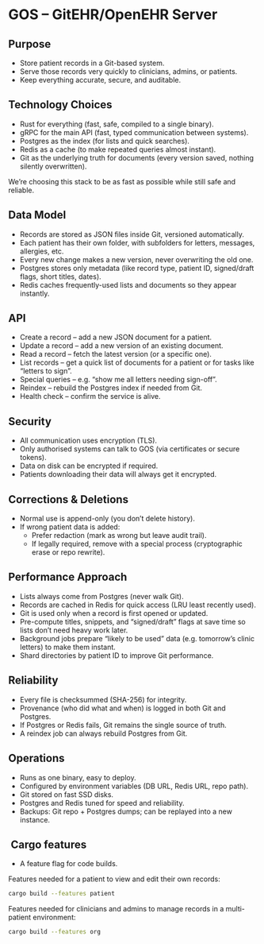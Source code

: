 # GOS – GitEHR/OpenEHR Server

## Purpose

- Store patient records in a Git-based system.
- Serve those records very quickly to clinicians, admins, or patients.
- Keep everything accurate, secure, and auditable.

## Technology Choices

- Rust for everything (fast, safe, compiled to a single binary).
- gRPC for the main API (fast, typed communication between systems).
- Postgres as the index (for lists and quick searches).
- Redis as a cache (to make repeated queries almost instant).
- Git as the underlying truth for documents (every version saved, nothing silently overwritten).

We’re choosing this stack to be as fast as possible while still safe and reliable.

## Data Model

- Records are stored as JSON files inside Git, versioned automatically.
- Each patient has their own folder, with subfolders for letters, messages, allergies, etc.
- Every new change makes a new version, never overwriting the old one.
- Postgres stores only metadata (like record type, patient ID, signed/draft flags, short titles, dates).
- Redis caches frequently-used lists and documents so they appear instantly.

## API

- Create a record – add a new JSON document for a patient.
- Update a record – add a new version of an existing document.
- Read a record – fetch the latest version (or a specific one).
- List records – get a quick list of documents for a patient or for tasks like “letters to sign”.
- Special queries – e.g. “show me all letters needing sign-off”.
- Reindex – rebuild the Postgres index if needed from Git.
- Health check – confirm the service is alive.

## Security

- All communication uses encryption (TLS).
- Only authorised systems can talk to GOS (via certificates or secure tokens).
- Data on disk can be encrypted if required.
- Patients downloading their data will always get it encrypted.

## Corrections & Deletions

- Normal use is append-only (you don’t delete history).
- If wrong patient data is added:
  - Prefer redaction (mark as wrong but leave audit trail).
  - If legally required, remove with a special process (cryptographic erase or repo rewrite).

## Performance Approach

- Lists always come from Postgres (never walk Git).
- Records are cached in Redis for quick access (LRU least recently used).
- Git is used only when a record is first opened or updated.
- Pre-compute titles, snippets, and “signed/draft” flags at save time so lists don’t need heavy work later.
- Background jobs prepare “likely to be used” data (e.g. tomorrow’s clinic letters) to make them instant.
- Shard directories by patient ID to improve Git performance.

## Reliability

- Every file is checksummed (SHA-256) for integrity.
- Provenance (who did what and when) is logged in both Git and Postgres.
- If Postgres or Redis fails, Git remains the single source of truth.
- A reindex job can always rebuild Postgres from Git.

## Operations

- Runs as one binary, easy to deploy.
- Configured by environment variables (DB URL, Redis URL, repo path).
- Git stored on fast SSD disks.
- Postgres and Redis tuned for speed and reliability.
- Backups: Git repo + Postgres dumps; can be replayed into a new instance.

##  Cargo features

- A feature flag for code builds.

Features needed for a patient to view and edit their own records:

```bash
cargo build --features patient
```

Features needed for clinicians and admins to manage records in a multi-patient environment:

```bash
cargo build --features org
```
